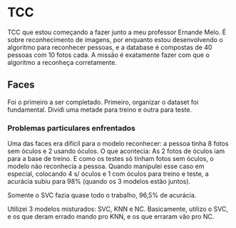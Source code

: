 # TCC
TCC que estou começando a fazer junto a meu professor Ernande Melo. É sobre reconhecimento de imagens, por enquanto estou desenvolvendo o algoritmo para reconhecer pessoas, e a database é compostas de 40 pessoas com 10 fotos cada. A missão é exatamente fazer com que o algoritmo a reconheça corretamente.

## Faces

Foi o primeiro a ser completado. Primeiro, organizar o dataset foi fundamental. Dividi uma metade para treino e outra para teste.

### Problemas particulares enfrentados

Uma das faces era difícil para o modelo reconhecer: a pessoa tinha 8 fotos sem óculos e 2 usando óculos. O que acontecia: As 2 fotos de óculos iam para a base de treino. E como os testes só tinham fotos sem óculos, o modelo não reconhecia a pessoa. Quando manipulei esse caso em especial, colocando 4 s/ óculos e 1 com óculos para treino e teste, a acurácia subiu para 98% (quando os 3 modelos estão juntos).

Somente o SVC fazia quase todo o trabalho, 96,5% de acurácia.

Utilizei 3 modelos misturados: SVC, KNN e NC. Basicamente, utilizo o SVC, e os que deram errado mando pro KNN, e os que erraram vão pro NC.
